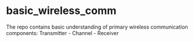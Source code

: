 # basic_wireless_comm
The repo contains basic understanding of primary wireless communication components: Transmitter - Channel - Receiver
